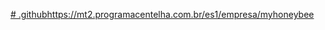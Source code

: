 [# .github](https://mt2.programacentelha.com.br/es1/empresa/myhoneybee)https://mt2.programacentelha.com.br/es1/empresa/myhoneybee
